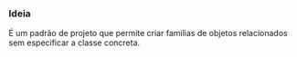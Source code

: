 ### Ideia

É um padrão de projeto que permite criar familias de objetos relacionados sem especificar a classe concreta.

